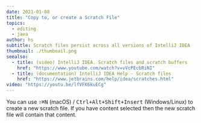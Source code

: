 ```yaml
---
date: 2021-01-08
title: "Copy to, or create a Scratch File"
topics:
  - editing
  - java
author: hs
subtitle: Scratch files persist across all versions of IntelliJ IDEA
thumbnail: ./thumbnail.png
seealso:
  - title: (video) IntelliJ IDEA. Scratch files and scratch buffers
    href: "https://www.youtube.com/watch?v=vVcPEcbRiNI"
  - title: (documentation) IntelliJ IDEA Help - Scratch files
    href: "https://www.jetbrains.com/help/idea/scratches.html"
video: "https://youtu.be/lfVFK6kuECg"
---
```


You can use <kbd>⇧⌘N</kbd> (macOS) / <kbd>Ctrl+Alt+Shift+Insert</kbd> (Windows/Linux) to create a new scratch file. If you have content selected then the new scratch file will contain that content.
